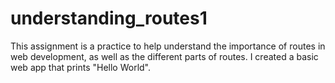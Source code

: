 # understanding_routes1
This assignment is a practice to help understand the importance of routes in web development, as well as the different parts of routes. I created a basic web app that prints "Hello World".
